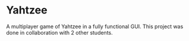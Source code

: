# Yahtzee
A multiplayer game of Yahtzee in a fully functional GUI. This project was done in collaboration with 2 other students.
